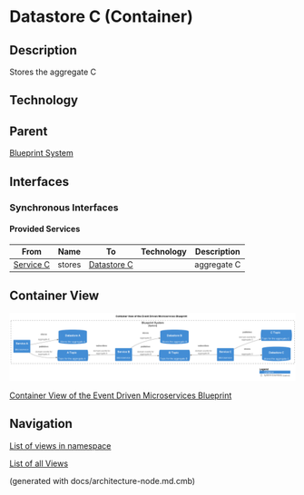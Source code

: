 # Datastore C (Container)
## Description
Stores the aggregate C

## Technology


## Parent
[Blueprint System](../../../../../software-development/architecture/blueprint/microservices/event-driven/system.md)

## Interfaces

### Synchronous Interfaces

#### Provided Services

| From | Name | To | Technology | Description |
|---|---|---|---|---|
| [Service C](../../../../../software-development/architecture/blueprint/microservices/event-driven/service-c.md) | stores | [Datastore C](../../../../../software-development/architecture/blueprint/microservices/event-driven/datastore-c.md) |  | aggregate C |

## Container View
![Container View of the Event Driven Microservices Blueprint](../../../../../software-development/architecture/blueprint/microservices/event-driven/container-view.png)

[Container View of the Event Driven Microservices Blueprint](../../../../../software-development/architecture/blueprint/microservices/event-driven/container-view.md)


## Navigation
[List of views in namespace](./views-in-namespace.md)

[List of all Views](../../../../../views.md)

(generated with docs/architecture-node.md.cmb)
